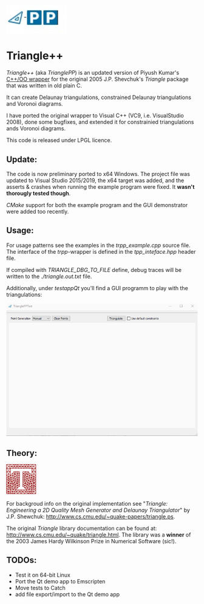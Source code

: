 [comment]: # " ![triangle-PP's logo](triangle-PP-sm.jpg) "
<img src="triangle-PP-sm.jpg" alt="triangle-PP's logo" width="160"/> 

# Triangle++

*Triangle++* (aka *TrianglePP*) is an updated version of Piyush Kumar's [C++/OO wrapper](https://bitbucket.org/piyush/triangle/overview) for the original 2005 J.P. Shevchuk's *Triangle* package that was written in old plain C.

It can create Delaunay triangulations, constrained Delaunay triangulations and Voronoi diagrams.

I have ported the original wrapper to Visual C++ (VC9, i.e. VisualStudio 2008), done some bugfixes, and extended it for constrainied triangulations ands Voronoi diagrams. 

This code is released under LPGL licence.

## Update:

The code is now preliminary ported to x64 Windows. The project file was updated to Visual Studio 2015/2019, the x64 target was added, and the asserts & crashes when running the example program were fixed. It **wasn't thorougly tested though**.

*CMake* support for both the example program and the GUI demonstrator were added too recently.

## Usage:

For usage patterns see the examples in the *trpp_example.cpp* source file. The interface of the *trpp*-wrapper is defined in the *tpp_inteface.hpp* header file. 

If compiled with *TRIANGLE_DBG_TO_FILE* define, debug traces will be written to the *./triangle.out.txt* file.

Additionally, under *testappQt* you'll find a GUI programm to play with the triangulations:

![triangle-PP's GUI test program](triangle-pp-testApp.gif)

## Theory:

![Triangle logo](T.gif) 

For backgroud info on the original implementation see "*Triangle: Engineering a 2D Quality Mesh Generator and Delaunay Triangulator*" by J.P. Shewchuk: http://www.cs.cmu.edu/~quake-papers/triangle.ps.

The original *Triangle* library documentation can be found at: http://www.cs.cmu.edu/~quake/triangle.html. The library was a **winner** of the 2003 James Hardy Wilkinson Prize in Numerical Software (sic!).

## TODOs:
 - Test it on 64-bit Linux
 - Port the Qt demo app to Emscripten
 - Move tests to Catch
 - add file export/import to the Qt demo app

